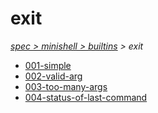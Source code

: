 # exit

*[spec > minishell > builtins](..) > exit*

* [001-simple](./001-simple)
* [002-valid-arg](./002-valid-arg)
* [003-too-many-args](./003-too-many-args)
* [004-status-of-last-command](./004-status-of-last-command)
